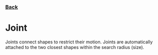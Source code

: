 ### [Back](../README.md)
# Joint
Joints connect shapes to restrict their motion. Joints are automatically attached to the two closest shapes within the search radius (size).

